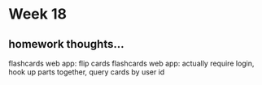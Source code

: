 # Week 18

## homework thoughts...

flashcards web app: flip cards
flashcards web app: actually require login, hook up parts together, query cards by user id


